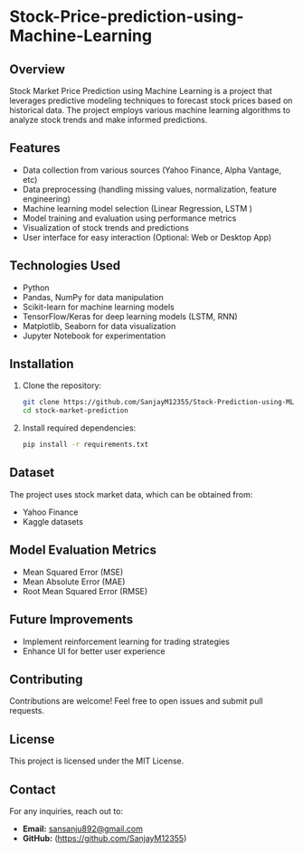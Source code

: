 ﻿# Stock-Price-prediction-using-Machine-Learning
## Overview
Stock Market Price Prediction using Machine Learning is a project that leverages predictive modeling techniques to forecast stock prices based on historical data. The project employs various machine learning algorithms to analyze stock trends and make informed predictions.

## Features
- Data collection from various sources (Yahoo Finance, Alpha Vantage, etc)
- Data preprocessing (handling missing values, normalization, feature engineering)
- Machine learning model selection (Linear Regression, LSTM )
- Model training and evaluation using performance metrics
- Visualization of stock trends and predictions
- User interface for easy interaction (Optional: Web or Desktop App)

## Technologies Used
- Python
- Pandas, NumPy for data manipulation
- Scikit-learn for machine learning models
- TensorFlow/Keras for deep learning models (LSTM, RNN)
- Matplotlib, Seaborn for data visualization
- Jupyter Notebook for experimentation

## Installation
1. Clone the repository:
   ```sh
   git clone https://github.com/SanjayM12355/Stock-Prediction-using-ML.git
   cd stock-market-prediction
   ```
2. Install required dependencies:
   ```sh
   pip install -r requirements.txt
   ```


## Dataset
The project uses stock market data, which can be obtained from:
- Yahoo Finance
- Kaggle datasets

## Model Evaluation Metrics
- Mean Squared Error (MSE)
- Mean Absolute Error (MAE)
- Root Mean Squared Error (RMSE)

## Future Improvements
- Implement reinforcement learning for trading strategies
- Enhance UI for better user experience

## Contributing
Contributions are welcome! Feel free to open issues and submit pull requests.

## License
This project is licensed under the MIT License.

## Contact
For any inquiries, reach out to:
- **Email:** sansanju892@gmail.com
- **GitHub:** (https://github.com/SanjayM12355)

